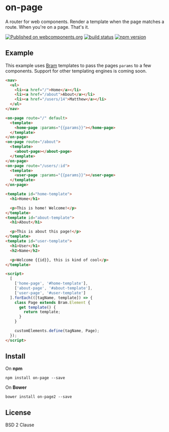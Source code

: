 # on-page

A router for web components. Render a template when the page matches a route. When you're on a page. That's it.

[![Published on webcomponents.org](https://img.shields.io/badge/webcomponents.org-published-blue.svg)](https://www.webcomponents.org/element/matthewp/on-page)
[![build status](https://img.shields.io/travis/matthewp/on-page/master.svg?style=flat-square)](https://travis-ci.org/matthewp/on-page)
[![npm version](https://img.shields.io/npm/v/on-page.svg?style=flat-square)](https://www.npmjs.com/package/on-page)



## Example

This example uses [Bram](https://github.com/matthewp/bram) templates to pass the pages `params` to a few components. Support for other templating engines is coming soon.

```html
<nav>
  <ul>
    <li><a href="/">Home</a></li>
    <li><a href="/about">About</a></li>
    <li><a href="/users/14">Matthew</a></li>
  </ul>
</nav>

<on-page route="/" default>
  <template>
    <home-page :params="{{params}}"></home-page>
  </template>
</on-page>
<on-page route="/about">
  <template>
    <about-page></about-page>
  </template>
</on-page>
<on-page route="/users/:id">
  <template>
    <user-page :params="{{params}}"></user-page>
  </template>
</on-page>

<template id="home-template">
  <h1>Home</h1>

  <p>This is home! Welcome!</p>
</template>
<template id="about-template">
  <h1>About</h1>

  <p>This is about this page!</p>
</template>
<template id="user-template">
  <h1>User</h1>
  <h2>Name</h2>

  <p>Welcome {{id}}, this is kind of cool</p>
</template>

<script>
  [
    ['home-page', '#home-template'],
    ['about-page', '#about-template'],
    ['user-page', '#user-template']
  ].forEach(([tagName, template]) => {
    class Page extends Bram.Element {
      get template() {
        return template;
      }
    }

    customElements.define(tagName, Page);
  });
</script>
```

## Install

On **npm**

```shell
npm install on-page --save
```

On **Bower**

```shell
bower install on-page2 --save
```

## License

BSD 2 Clause
